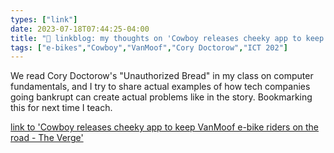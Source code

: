 ```yaml
---
types: ["link"]
date: 2023-07-18T07:44:25-04:00
title: "🔗 linkblog: my thoughts on 'Cowboy releases cheeky app to keep VanMoof e-bike riders on the road - The Verge'"
tags: ["e-bikes","Cowboy","VanMoof","Cory Doctorow","ICT 202"]
---
```

We read Cory Doctorow's "Unauthorized Bread" in my class on computer fundamentals, and I try to share actual examples of how tech companies going bankrupt can create actual problems like in the story. Bookmarking this for next time I teach.  
 

[link to 'Cowboy releases cheeky app to keep VanMoof e-bike riders on the road - The Verge'](https://www.theverge.com/2023/7/13/23793591/cowboy-vanmoof-key-app-download-ios-android)

